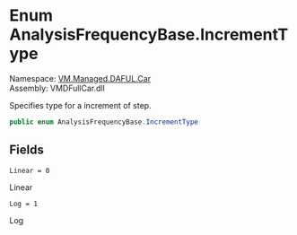 # <a id="VM_Managed_DAFUL_Car_AnalysisFrequencyBase_IncrementType"></a> Enum AnalysisFrequencyBase.IncrementType

Namespace: [VM.Managed.DAFUL.Car](VM.Managed.DAFUL.Car.md)  
Assembly: VMDFullCar.dll  

Specifies type for a increment of step.

```csharp
public enum AnalysisFrequencyBase.IncrementType
```

## Fields

`Linear = 0` 

Linear



`Log = 1` 

Log



